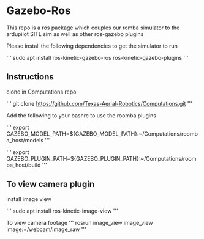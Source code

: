 # Gazebo-Ros
This repo is a ros package which couples our romba simulator to the ardupilot SITL sim as well as other ros-gazebo plugins

Please install the following dependencies to get the simulator to run

'''
 sudo apt install ros-kinetic-gazebo-ros ros-kinetic-gazebo-plugins
'''

## Instructions 

clone in Computations repo 

'''
 git clone https://github.com/Texas-Aerial-Robotics/Computations.git
'''

Add the following to your bashrc to use the roomba plugins

'''
export GAZEBO_MODEL_PATH=${GAZEBO_MODEL_PATH}:~/Computations/roomba_host/models
'''

'''
export GAZEBO_PLUGIN_PATH=${GAZEBO_PLUGIN_PATH}:~/Computations/roomba_host/build
'''


## To view camera plugin 
install image view 

'''
sudo apt install ros-kinetic-image-view
'''

To view camera footage 
'''
rosrun image_view image_view image:=/webcam/image_raw
'''

